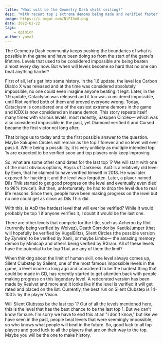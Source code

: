 ```yaml
---
title: "What will be the Geometry Dash skill ceiling?"
desc: "With recent top 1 extreme demons being made and verified faster than ever before, it looks like players only keep improving. But when will it stop?"
image: https://i.imgur.com/NlPIhmU.png
date: 2022-02-22
tags:
    - opinion
author: yuval
---
```


The Geometry Dash community keeps pushing the boundaries of what is possible in the game and have been doing so from the start of the game's lifetime. Levels that used to be considered impossible are being beaten almost every day now. But when will levels become so hard that no one can beat anything harder?

First of all, let's get into some history. In the 1.6 update, the level Ice Carbon Diablo X was released and at the time was considered absolutely impossible, no one could even imagine anyone beating it legit. Later, in the 1.9 update, Cataclysm was released and it too was considered impossible, until Riot verified both of them and proved everyone wrong. Today, Cataclysm is considered one of the easiest extreme demons in the game and ICDX is now considered an insane demon. This story repeats itself many times with various levels, most recently, Sakupen Circles— which was also considered impossible in the past, yet Diamond verified it and Cursed became the first victor not long after.

That brings us to today and to the first possible answer to the question. Maybe Sakupen Circles will remain as the top 1 forever and no level will ever pass it. While being a possibility, it is very unlikely as multiple intended top 1s are expected to be verified soon and top players only keep improving.

So, what are some other candidates for the last top 1? We will start with one of the most obvious options, Abyss of Darkness. AoD is a relatively old level by Exen, that he claimed to have verified himself in 2018. He was later exposed for hacking it and the level was forgotten. Later, a player named Dils Thik started to get good progress on the level and eventually even died to 98% (twice!). But then, unfortunately, he had to drop the level due to real life reasons. Since then, people have been making progress on the level but no one could get as close as Dils Thik did.

With this, is AoD the hardest level that will ever be verified? While it would probably be top 1 if anyone verifies it, I doubt it would be the last one.

There are other levels that compete for the title, such as Acheron by Riot (currently being verified by Wolvez), Death Corridor by KaotikJumper (that will hopefully be verified by KugelBlitz), Silent Circles (the possible version by Zynvire) to be verified by Xanii, or maybe Limbo— the amazing memory demon by Mindcap and others being verified by BGram. All of these levels have the potential to be top 1 but are any of them the limit?

When thinking about the limit of human skill, one level always comes up, Silent Clubstep by Sailent, one of the most famous impossible levels in the game, a level made so long ago and considered to be the hardest thing that could be made in GD, has recently started to get attention back with people making progress on this legendary level. A redcorated version has been made by Realvet and more and it looks like if the level is verified it will get rated and placed on the list. Currently, the best run on Silent Clubstep is 14-100% by the player Vision.

Will Silent Clubstep be the last top 1? Out of all the levels mentioned here, this is the level that has the best chance to be the last top 1. But we can't know for sure. I'm sorry we have to end this at an "I don't know," but like we have seen in the past, people beat levels that were seemingly impossible, so who knows what people will beat in the future. So, good luck to all top players and good luck to all the players that are on their way to the top. Maybe you will be the one to make history.

